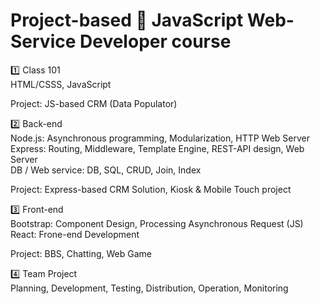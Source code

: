 # Project-based 🎲 JavaScript Web-Service Developer course

1️⃣ Class 101  
   HTML/CSSS, JavaScript  
  
   Project: JS-based CRM (Data Populator)  
  
2️⃣ Back-end  
   Node.js: Asynchronous programming, Modularization, HTTP Web Server  
   Express: Routing, Middleware, Template Engine, REST-API design, Web Server  
   DB / Web service: DB, SQL, CRUD, Join, Index  
  
   Project: Express-based CRM Solution, Kiosk & Mobile Touch project  
  
3️⃣ Front-end  
   Bootstrap: Component Design, Processing Asynchronous Request (JS)  
   React: Frone-end Development  
  
   Project: BBS, Chatting, Web Game  
  
4️⃣ Team Project  
Planning, Development, Testing, Distribution, Operation, Monitoring  
